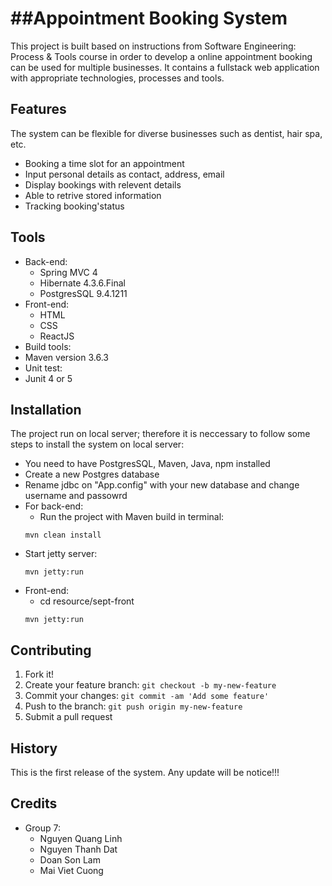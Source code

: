 
##Appointment Booking System
================
This project is built based on instructions from Software Engineering: Process & Tools course in order to develop a online appointment booking can be used for multiple businesses. It contains a fullstack web application with appropriate technologies, processes and tools. 

## Features 
The system can be flexible for diverse businesses such as dentist, hair spa, etc.
* Booking a time slot for an appointment 
* Input personal details as contact, address, email
* Display bookings with relevent details
* Able to retrive stored information
* Tracking booking'status

## Tools 
- Back-end: 
  - Spring MVC 4
  - Hibernate 4.3.6.Final
  - PostgresSQL 9.4.1211
- Front-end: 
  - HTML
  - CSS
  - ReactJS
 - Build tools: 
  - Maven version 3.6.3
 - Unit test: 
  - Junit 4 or 5
## Installation
The project run on local server; therefore it is neccessary to follow some steps to install the system on local server:
- You need to have PostgresSQL, Maven, Java, npm installed 
- Create a new Postgres database 
- Rename jdbc on "App.config" with your new database and change username and passowrd
- For back-end: 
  - Run the project with Maven build in terminal:
  ```
  mvn clean install
  ```
 - Start jetty server: 
   ```
   mvn jetty:run
   ```
 - Front-end: 
   - cd resource/sept-front
   ```
   mvn jetty:run
   ```

## Contributing

1. Fork it!
2. Create your feature branch: `git checkout -b my-new-feature`
3. Commit your changes: `git commit -am 'Add some feature'`
4. Push to the branch: `git push origin my-new-feature`
5. Submit a pull request 

## History

This is the first release of the system. Any update will be notice!!!

## Credits

- Group 7: 
  - Nguyen Quang Linh
  - Nguyen Thanh Dat
  - Doan Son Lam
  - Mai Viet Cuong



